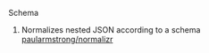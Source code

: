 Schema
1. Normalizes nested JSON according to a schema [paularmstrong/normalizr](https://github.com/paularmstrong/normalizr)
